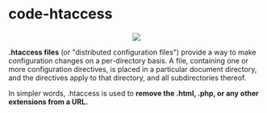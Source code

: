# code-htaccess

<p align="center" >&nbsp;<img align="center" src="https://user-images.githubusercontent.com/64256552/170830788-9a88c647-5611-4507-8f4e-3ab55eaa66a3.gif" /></p>

<b> .htaccess files</b> (or "distributed configuration files") provide a way to make configuration changes on a per-directory basis. A file, containing one or more configuration directives, is placed in a particular document directory, and the directives apply to that directory, and all subdirectories thereof.

In simpler words, .htaccess is used to <b>remove the .html, .php, or any other extensions from a URL.</b>
